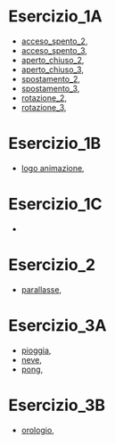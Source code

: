 # Esercizio_1A
- [acceso_spento_2](https://simonemaghetti.github.io/GIM/Esercizio_1A/template/acceso_spento_2.html),
- [acceso_spento_3](https://simonemaghetti.github.io/GIM/Esercizio_1A/template/acceso_spento_3.html),
- [aperto_chiuso_2](https://simonemaghetti.github.io/GIM/Esercizio_1A/template/aperto_chiuso2.html),
- [aperto_chiuso_3](https://simonemaghetti.github.io/GIM/Esercizio_1A/template/aperto_chiuso_3.html),
- [spostamento_2](https://simonemaghetti.github.io/GIM/Esercizio_1A/template/spostamento_2.html),
- [spostamento_3](https://simonemaghetti.github.io/GIM/Esercizio_1A/template/spostamento_3.html),
- [rotazione_2](https://simonemaghetti.github.io/GIM/Esercizio_1A/template/rotazione_2.html),
- [rotazione_3](https://simonemaghetti.github.io/GIM/Esercizio_1A/template/rotazione_3.html),


# Esercizio_1B
- [logo animazione](https://simonemaghetti.github.io/GIM/Esercizio_1B/esercizio_1b/index.html),

# Esercizio_1C
- []()

# Esercizio_2
- [parallasse](https://simonemaghetti.github.io/GIM/Esercizio_2/index.html),

# Esercizio_3A
- [pioggia](https://simonemaghetti.github.io/GIM/Esercizio_3A/index.html),
- [neve](https://simonemaghetti.github.io/GIM/Esercizio_3A2/index.html),
- [pong](https://simonemaghetti.github.io/GIM/Esercizio_3A3/index.html),

# Esercizio_3B
- [orologio](https://simonemaghetti.github.io/GIM/Esercizio_3B/index.html),

